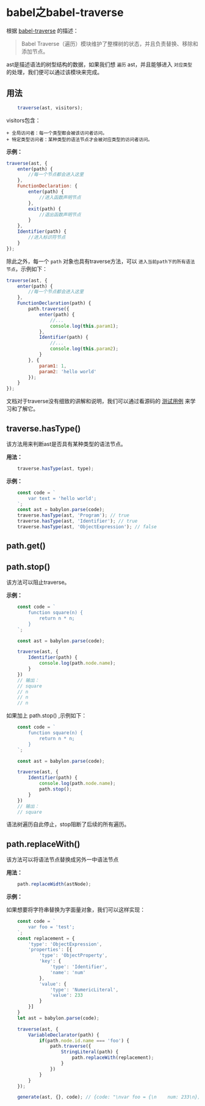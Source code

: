 # babel之babel-traverse

根据 [babel-traverse](https://github.com/jamiebuilds/babel-handbook/blob/master/translations/zh-Hans/plugin-handbook.md#babel-traverse) 的描述：

> Babel Traverse（遍历）模块维护了整棵树的状态，并且负责替换、移除和添加节点。

ast是描述语法的树型结构的数据，如果我们想 `遍历` ast，并且能够进入 `对应类型` 的处理，我们便可以通过该模块来完成。

## 用法

```js
    traverse(ast, visitors);
```

visitors包含：

    + 全局访问者：每一个类型都会被该访问者访问。
    + 特定类型访问者：某种类型的语法节点才会被对应类型的访问者访问。

**示例：**

```js
traverse(ast, {
    enter(path) {
        //每一个节点都会进入这里
    },
    FunctionDeclaration: {
        enter(path) {
            //进入函数声明节点
        },
        exit(path) {
            //退出函数声明节点
        }
    },
    Identifier(path) {
        //进入标识符节点
    }
});
```

除此之外，每一个 `path` 对象也具有traverse方法，可以 `进入当前path下的所有语法节点`，示例如下：

```js
traverse(ast, {
    enter(path) {
        //每一个节点都会进入这里
    },
    FunctionDeclaration(path) {
        path.traverse({
            enter(path) {
                //...
                console.log(this.param1);
            },
            Identifier(path) {
                //...
                console.log(this.param2);
            }
        }, {
            param1: 1,
            param2: 'hello world'
        });
    }
});
```

文档对于traverse没有细致的讲解和说明，我们可以通过看源码的 [测试用例](https://github.com/babel/babel/tree/master/packages/babel-traverse/test) 来学习和了解它。

## traverse.hasType()

该方法用来判断ast是否具有某种类型的语法节点。

**用法：**

```js
    traverse.hasType(ast, type);
```

**示例：**

```js
    const code = `
        var text = 'hello world';
    `;
    const ast = babylon.parse(code);
    traverse.hasType(ast, 'Program'); // true
    traverse.hasType(ast, 'Identifier'); // true
    traverse.hasType(ast, 'ObjectExpression'); // false
```

## path.get()

## path.stop()

该方法可以阻止traverse。

**示例：**

```js
    const code = `
        function square(n) {
            return n * n;
        }
    `;

    const ast = babylon.parse(code);

    traverse(ast, {
        Identifier(path) {
            console.log(path.node.name);
        }
    })
    // 输出：
    // square
    // n
    // n
    // n
```

如果加上 path.stop() ,示例如下：

```js
    const code = `
        function square(n) {
            return n * n;
        }
    `;

    const ast = babylon.parse(code);

    traverse(ast, {
        Identifier(path) {
            console.log(path.node.name);
            path.stop();
        }
    })
    // 输出：
    // square
```

语法树遍历自此停止，stop阻断了后续的所有遍历。

## path.replaceWith()

该方法可以将语法节点替换成另外一中语法节点

**用法：**

```js
    path.replaceWidth(astNode);
```

**示例：**

如果想要将字符串替换为字面量对象，我们可以这样实现：

```js
    const code = `
        var foo = 'test';
    `;
    const replacement = {
        'type': 'ObjectExpression',
        'properties': [{
            'type': 'ObjectProperty',
            'key': {
                'type': 'Identifier',
                'name': 'num'
            },
            'value': {
                'type': 'NumericLiteral',
                'value': 233
            }
        }]
    }
    let ast = babylon.parse(code);

    traverse(ast, {
        VariableDeclarator(path) {
            if(path.node.id.name === 'foo') {
                path.traverse({
                    StringLiteral(path) {
                        path.replaceWith(replacement);
                    }
                })
            }
        }
    });

    generate(ast, {}, code); // {code: "\nvar foo = {\n    num: 233\n};"}
```


